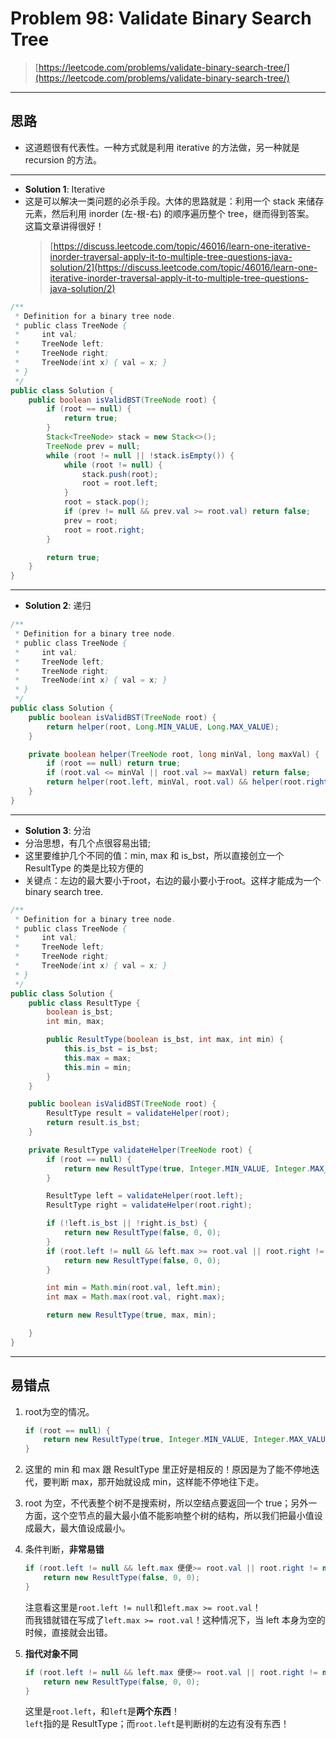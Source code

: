 # Problem 98: Validate Binary Search Tree

> [https://leetcode.com/problems/validate-binary-search-tree/](https://leetcode.com/problems/validate-binary-search-tree/)

---

## 思路

* 这道题很有代表性。一种方式就是利用 iterative 的方法做，另一种就是 recursion 的方法。

---

* **Solution 1**: Iterative 
* 这是可以解决一类问题的必杀手段。大体的思路就是：利用一个 stack 来储存元素，然后利用 inorder \(左-根-右\) 的顺序遍历整个 tree，继而得到答案。  
  这篇文章讲得很好！
  > [https://discuss.leetcode.com/topic/46016/learn-one-iterative-inorder-traversal-apply-it-to-multiple-tree-questions-java-solution/2](https://discuss.leetcode.com/topic/46016/learn-one-iterative-inorder-traversal-apply-it-to-multiple-tree-questions-java-solution/2)

```java
/**
 * Definition for a binary tree node.
 * public class TreeNode {
 *     int val;
 *     TreeNode left;
 *     TreeNode right;
 *     TreeNode(int x) { val = x; }
 * }
 */
public class Solution {
    public boolean isValidBST(TreeNode root) {
        if (root == null) {
            return true;
        }
        Stack<TreeNode> stack = new Stack<>();
        TreeNode prev = null;
        while (root != null || !stack.isEmpty()) {
            while (root != null) {
                stack.push(root);
                root = root.left;
            }
            root = stack.pop();
            if (prev != null && prev.val >= root.val) return false;
            prev = root;
            root = root.right;
        }

        return true;
    }
}
```

---

* **Solution 2**: 递归

```java
/**
 * Definition for a binary tree node.
 * public class TreeNode {
 *     int val;
 *     TreeNode left;
 *     TreeNode right;
 *     TreeNode(int x) { val = x; }
 * }
 */
public class Solution {
    public boolean isValidBST(TreeNode root) {
        return helper(root, Long.MIN_VALUE, Long.MAX_VALUE);
    }

    private boolean helper(TreeNode root, long minVal, long maxVal) {
        if (root == null) return true;
        if (root.val <= minVal || root.val >= maxVal) return false;
        return helper(root.left, minVal, root.val) && helper(root.right, root.val, maxVal);
    }
}
```

---

* **Solution 3**: 分治
* 分治思想，有几个点很容易出错;
* 这里要维护几个不同的值：min, max 和 is\_bst，所以直接创立一个 ResultType 的类是比较方便的
* 关键点：左边的最大要小于root，右边的最小要小于root。这样才能成为一个 binary search tree.

```java
/**
 * Definition for a binary tree node.
 * public class TreeNode {
 *     int val;
 *     TreeNode left;
 *     TreeNode right;
 *     TreeNode(int x) { val = x; }
 * }
 */
public class Solution {
    public class ResultType {
        boolean is_bst;
        int min, max;

        public ResultType(boolean is_bst, int max, int min) {
            this.is_bst = is_bst;
            this.max = max;
            this.min = min;
        }
    }

    public boolean isValidBST(TreeNode root) {
        ResultType result = validateHelper(root);
        return result.is_bst;
    }

    private ResultType validateHelper(TreeNode root) {
        if (root == null) {
            return new ResultType(true, Integer.MIN_VALUE, Integer.MAX_VALUE);
        }

        ResultType left = validateHelper(root.left);
        ResultType right = validateHelper(root.right);

        if (!left.is_bst || !right.is_bst) {
            return new ResultType(false, 0, 0);
        }
        if (root.left != null && left.max >= root.val || root.right != null && right.min <= root.val) {
            return new ResultType(false, 0, 0);
        }

        int min = Math.min(root.val, left.min);
        int max = Math.max(root.val, right.max);

        return new ResultType(true, max, min);

    }
}
```

---

## 易错点

1. root为空的情况。
   ```java
   if (root == null) {
       return new ResultType(true, Integer.MIN_VALUE, Integer.MAX_VALUE);
   }
   ```
2. 这里的 min 和 max 跟 ResultType 里正好是相反的！原因是为了能不停地迭代，要判断 max，那开始就设成 min，这样能不停地往下走。
3. root 为空，不代表整个树不是搜索树，所以空结点要返回一个 true；另外一方面，这个空节点的最大最小值不能影响整个树的结构，所以我们把最小值设成最大，最大值设成最小。

4. 条件判断，**非常易错**

   ```java
   if (root.left != null && left.max 便便>= root.val || root.right != null && right.min <= root.val) {
       return new ResultType(false, 0, 0);
   }
   ```

   注意看这里是`root.left != null`和`left.max >= root.val`！  
   而我错就错在写成了`left.max >= root.val`！这种情况下，当 left 本身为空的时候，直接就会出错。

5. **指代对象不同**
   ```java
   if (root.left != null && left.max 便便>= root.val || root.right != null && right.min <= root.val) {
       return new ResultType(false, 0, 0);
   }
   ```

   这里是`root.left`，和`left`是**两个东西**！  
   `left`指的是 ResultType；而`root.left`是判断树的左边有没有东西！



